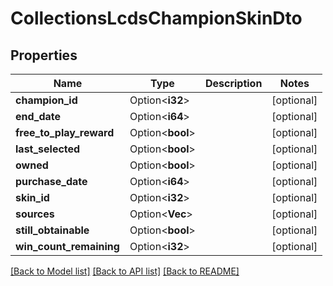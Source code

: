 # CollectionsLcdsChampionSkinDto

## Properties

Name | Type | Description | Notes
------------ | ------------- | ------------- | -------------
**champion_id** | Option<**i32**> |  | [optional]
**end_date** | Option<**i64**> |  | [optional]
**free_to_play_reward** | Option<**bool**> |  | [optional]
**last_selected** | Option<**bool**> |  | [optional]
**owned** | Option<**bool**> |  | [optional]
**purchase_date** | Option<**i64**> |  | [optional]
**skin_id** | Option<**i32**> |  | [optional]
**sources** | Option<**Vec<String>**> |  | [optional]
**still_obtainable** | Option<**bool**> |  | [optional]
**win_count_remaining** | Option<**i32**> |  | [optional]

[[Back to Model list]](../README.md#documentation-for-models) [[Back to API list]](../README.md#documentation-for-api-endpoints) [[Back to README]](../README.md)


